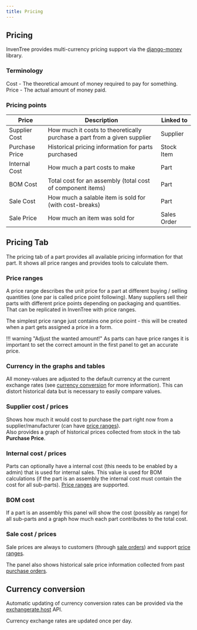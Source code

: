 ```yaml
---
title: Pricing
---
```


## Pricing

InvenTree provides multi-currency pricing support via the [django-money](https://django-money.readthedocs.io/en/latest/) library.

### Terminology

Cost - The theoretical amount of money required to pay for something.  
Price - The actual amount of money paid.  

### Pricing points

| Price | Description | Linked to |
| --- | --- | ---| 
| Supplier Cost | How much it costs to theoretically purchase a part from a given supplier | Supplier |
| Purchase Price | Historical pricing information for parts purchased | Stock Item |
| Internal Cost | How much a part costs to make | Part |
| BOM Cost | Total cost for an assembly (total cost of component items) | Part |
| Sale Cost | How much a salable item is sold for (with cost-breaks) | Part |
| Sale Price | How much an item was sold for | Sales Order |

## Pricing Tab

The pricing tab of a part provides all available pricing information for that part. It shows all price ranges and provides tools to calculate them.

### Price ranges

A price range describes the unit price for a part at different buying / selling quantities (one par is called price point following). Many suppliers sell their parts with different price points depending on packaging and quantities. That can be replicated in InvenTree with price ranges.

The simplest price range just contains one price point - this will be created when a part gets assigned a price in a form.

!!! warning "Adjust the wanted amount!"
    As parts can have price ranges it is important to set the correct amount in the first panel to get an accurate price.

### Currency in the graphs and tables

All money-values are adjusted to the default currency at the current exchange rates (see [currency conversion](#currency-conversion) for more information). This can distort historical data but is necessary to easily compare values.

### Supplier cost / prices

Shows how much it would cost to purchase the part right now from a supplier/manufacturer (can have [price ranges](#price-ranges)).  
Also provides a graph of historical prices collected from stock in the tab **Purchase Price**.

### Internal cost / prices

Parts can optionally have a internal cost (this needs to be enabled by a admin) that is used for internal sales. This value is used for BOM calculations (if the part is an assembly the internal cost must contain the cost for all sub-parts). [Price ranges](#price-ranges) are supported.

### BOM cost

If a part is an assembly this panel will show the cost (possibly as range) for all sub-parts and a graph how much each part contributes to the total cost.

### Sale cost / prices

Sale prices are always to customers (through [sale orders](../sell/so.md)) and support [price ranges](#price-ranges).

The panel also shows historical sale price information collected from past [purchase orders](../buy/po.md).

## Currency conversion

Automatic updating of currency conversion rates can be provided via the [exchangerate.host](https://exchangerate.host/#/) API.

Currency exchange rates are updated once per day.


